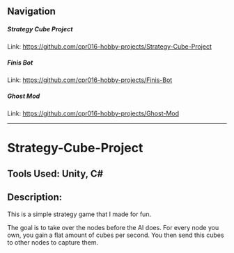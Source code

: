 ## Navigation

##### Strategy Cube Project
Link: https://github.com/cpr016-hobby-projects/Strategy-Cube-Project

##### Finis Bot
Link: https://github.com/cpr016-hobby-projects/Finis-Bot

##### Ghost Mod
Link: https://github.com/cpr016-hobby-projects/Ghost-Mod

---

# Strategy-Cube-Project
## Tools Used: Unity, C#
## Description:
This is a simple strategy game that I made for fun. 

The goal is to take over the nodes before the AI does. For every node you own, you gain a flat amount of cubes per second. You then send this cubes to other nodes to capture them. 